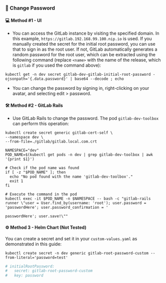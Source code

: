 ### 🔑 Change Password

#### 💻 Method #1 - UI
- You can access the GitLab instance by visiting the specified domain. In this example, `https://gitlab.192.168.99.100.nip.io` is used. If you manually created the secret for the initial root password, you can use that to sign in as the root user. If not, GitLab automatically generates a random password for the root user, which can be extracted using the following command (replace `<name>` with the name of the release, which is `gitlab` if you used the command above):
```shell
kubectl get -n dev secret gitlab-dev-gitlab-initial-root-password -ojsonpath='{.data.password}' | base64 --decode ; echo
```
- You can change the password by signing in, right-clicking on your avatar, and selecting edit > password.

#### 🛠️ Method #2 - GitLab Rails
- Use GitLab Rails to change the password. The pod `gitlab-dev-toolbox` can perform this operation:
```shell
kubectl create secret generic gitlab-cert-self \
--namespace dev \
--from-file=./gitlab/gitlab.local.com.crt

NAMESPACE="dev"
POD_NAME=$(kubectl get pods -n dev | grep gitlab-dev-toolbox | awk '{print $1}')

# Check if the pod name was found
if [ -z "$POD_NAME" ]; then
  echo "No pod found with the name 'gitlab-dev-toolbox'."
  exit 1
fi

# Execute the command in the pod
kubectl exec -it $POD_NAME -n $NAMESPACE -- bash -c "gitlab-rails runner \"user = User.find_by(username: 'root'); user.password = 'passwordHere'; user.password_confirmation = '

passwordHere'; user.save!\""
```

#### ⚙️ Method 3 - Helm Chart (Not Tested)
You can create a secret and set it in your `custom-values.yaml` as demonstrated in this guide:
```shell
kubectl create secret -n dev generic gitlab-root-password-custom --from-literal='password=test'
```
```yaml
# initialRootPassword:
#   secret: gitlab-root-password-custom
#   key: password
```
